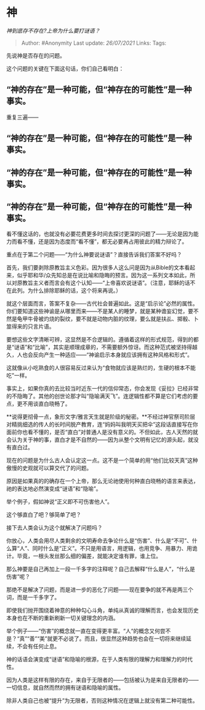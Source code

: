 # 神
*神到底存不存在?上帝为什么要打谜语？*

> Author: #Anonymity
> Last update: *26/07/2021*
> Links:
> Tags:

先说神是否存在的问题。

这个问题的关键在下面这句话，你们自己看明白：

## **“神的存在”是一种可能，但“神存在的可能性”是一种事实。**

重复三遍——

## **“神的存在”是一种可能，但“神存在的可能性”是一种事实。**

## **“神的存在”是一种可能，但“神存在的可能性”是一种事实。**

## **“神的存在”是一种可能，但“神存在的可能性”是一种事实。**

看不懂这话的，也就没有必要花费更多时间去探讨更深的问题了——无论是因为能力而看不懂，还是因为态度而“看不懂”，都无必要再占用彼此的精力辩论了。

重点在于第二个问题——“为什么神要说谜语”？直接告诉我们答案不好吗？

首先，我们要剥除原教旨主义色彩。因为很多人这么问是因为从Bible的文本看起来，似乎耶和华/众先知总是在说比喻和隐晦的预言。因为这一系列文本如此，所以对原教旨主义者而言会有这个认知——“上帝喜欢说谜语”。（注意，耶稣的话不在此列。为什么排除耶稣的话，这个将来再说。）

就这个层面而言，答案不复杂——古代社会普遍如此。这是“启示论”必然的属性。你们要知道这些神谕是从哪里而来——不是某人的睡梦，就是某种谵妄幻觉，要不然是龟甲牛骨被灼烧的裂纹，要不就是动物内脏的纹理，要么就是扶乩、掷骰、卜筮得来的只言片语。

要想这些文字清晰可辨，这显然是不合逻辑的。遵循着这样的形式规范，得到的都是“谜语”和“比喻”，其实是顺理成章的，不需要额外惊讶。而这种范式被坚持得越久，人也会反向产生一种适应——“神谕启示本身就应该拥有这种风格和形式”。

这就像从小吃熟食的人很容易反过来认为“食物就应该是熟烂的，生硬的根本不能吃”一样。

事实上，如果你真的去比较当时近东一代的信仰常态，你会发现《妥拉》已经非常的不隐晦了。其他的创世论那才叫“隐喻满天飞”。连逻辑性都不算是它们考虑的要点，更不用谈直白晓畅了。

**说得更彻骨一点，象形文字/雅言天生就是阶级的秘密。**不经过神官祭司阶层对精挑细选的传人的长时间脱产教育，连“妈妈叫我明天买把伞”这段话直接写在你面前你也看不懂的，是否“直白”对普通人是没有意义的。不但如此，古人天然的就会认为关于神的事，直白才是不自然的——因为从整个文明有记忆的源头起，就没有直白过。

现在的问题是为什么古人会认定这一点。这不是一个简单的用“他们比较天真”这种傲慢的史观就可以算交代了的问题。

原因是如果真的的确存在一个上帝，那么无论祂使用何种直白晓畅的语言来表达，祂的表达地必然演变成“谜语”和“隐喻”。

举个例子，假如神说“正义即不可伤害他人”。

这个够直白了吧？够简单了吧？

接下去人类会认为这个就解决了问题吗？

你放心，人类会用尽人类剩余的文明寿命去争论什么是“伤害”、什么是“不可”、什么算“人”、同时什么是“正义”。不只是用语言，用逻辑，也用竞争、用暴力、用诡计。毕竟，一根头发丝那么细的偏差，就能决定谁有罪，谁上位。

那么神要是自己再加上一段一千多字的注释呢？自己去解释“什么是人”，“什么是伤害”呢？

那绝不是解决了问题，而是进一步的恶化了问题——现在要争的就不再是两三个词，而是一千多字了。

即使我们抛开围绕着神意的种种勾心斗角，单纯从真诚的理解而言，也会发现历史本身也在不断的重新刷新一切关键理念的内涵。

举个例子——“伤害”的概念就一直在变得更丰富。“人“的概念又何尝不是？“真”“善”“美”就更不必说了。而且，很显然这种趋势也会在一切将来继续延续，不会有任何止息。

神的话语会演变成“谜语”和隐喻的根源，在于人类有限的理解力和理解力的时代性。

因为人类是这样有限的存在，来自于无限者的——包括被认为是来自无限者的——一切信息，就自然而然的拥有谜语和隐喻的属性。

除非人类自己也被“提升”为无限者，否则这种情况在逻辑上就没有第二种可能性。

